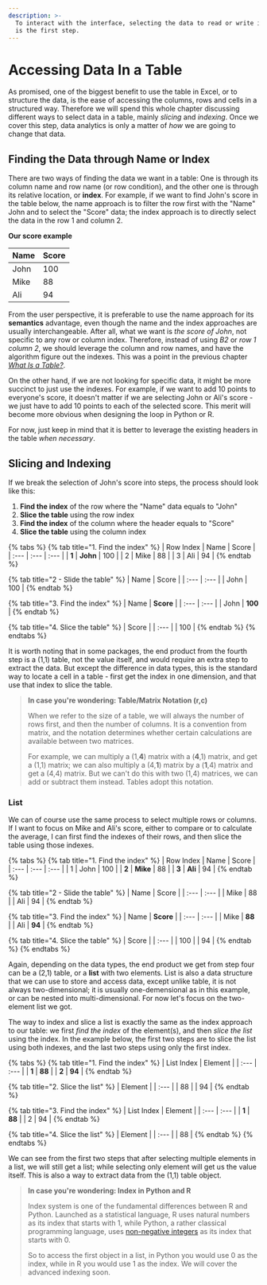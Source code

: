 ```yaml
---
description: >-
  To interact with the interface, selecting the data to read or write in a table
  is the first step.
---
```


# Accessing Data In a Table

As promised, one of the biggest benefit to use the table in Excel, or to structure the data, is the ease of accessing the columns, rows and cells in a structured way. Therefore we will spend this whole chapter discussing different ways to select data in a table, mainly _slicing_ and _indexing_. Once we cover this step, data analytics is only a matter of _how_ we are going to change that data.

## Finding the Data through Name or Index

There are two ways of finding the data we want in a table: One is through its column name and row name \(or row condition\), and the other one is through its relative location, or **index**. For example, if we want to find John's score in the table below, the name approach is to filter the row first with the "Name" John and to select the "Score" data; the index approach is to directly select the data in the row 1 and column 2.

**Our score example**

| Name | Score |
| :--- | :--- |
| John | 100 |
| Mike | 88 |
| Ali | 94 |

From the user perspective, it is preferable to use the name approach for its **semantics** advantage, even though the name and the index approaches are usually interchangeable. After all, what we want is _the score of John_, not specific to any row or column index. Therefore, instead of using _B2_ or _row 1 column 2_, we should leverage the column and row names, and have the algorithm figure out the indexes. This was a point in the previous chapter [_What Is a Table?_](what-is-a-table.md).

On the other hand, if we are not looking for specific data, it might be more succinct to just use the indexes. For example, if we want to add 10 points to everyone's score, it doesn't matter if we are selecting John or Ali's score - we just have to add 10 points to each of the selected score. This merit will become more obvious when designing the loop in Python or R. 

For now, just keep in mind that it is better to leverage the existing headers in the table _when necessary_.

## Slicing and Indexing

 If we break the selection of John's score into steps, the process should look like this:

1. **Find the index** of the row where the "Name" data equals to "John"
2. **Slice the table** using the row index
3. **Find the index** of the column where the header equals to "Score"
4. **Slice the table** using the column index

{% tabs %}
{% tab title="1. Find the index" %}
| Row Index | Name | Score |
| :--- | :--- | :--- |
| **1** | **John** | 100 |
| 2 | Mike | 88 |
| 3 | Ali | 94 |
{% endtab %}

{% tab title="2 - Slide the table" %}
| Name | Score |
| :--- | :--- |
| John | 100 |
{% endtab %}

{% tab title="3. Find the index" %}
| Name | **Score** |
| :--- | :--- |
| John | **100** |
{% endtab %}

{% tab title="4. Slice the table" %}
| Score |
| :--- |
| 100 |
{% endtab %}
{% endtabs %}

It is worth noting that in some packages, the end product from the fourth step is a \(1,1\) table, not the value itself, and would require an extra step to extract the data. But except the difference in data types, this is the standard way to locate a cell in a table - first get the index in one dimension, and that use that index to slice the table.

> **In case you're wondering: Table/Matrix Notation \(r,c\)**
>
> When we refer to the size of a table, we will always the number of rows first, and then the number of columns. It is a convention from matrix, and the notation determines whether certain calculations are available between two matrices.
>
> For example, we can multiply a \(1,**4**\) matrix with a \(**4**,1\) matrix, and get a \(1,1\) matrix; we can also multiply a \(4,**1**\) matrix by a \(**1**,4\) matrix and get a \(4,4\) matrix. But we can't do this with two \(1,4\) matrices, we can add or subtract them instead. Tables adopt this notation.

### List

We can of course use the same process to select multiple rows or columns. If I want to focus on Mike and Ali's score, either to compare or to calculate the average, I can first find the indexes of their rows, and then slice the table using those indexes.

{% tabs %}
{% tab title="1. Find the index" %}
| Row Index | Name | Score |
| :--- | :--- | :--- |
| 1 | John | 100 |
| **2** | **Mike** | 88 |
| **3** | **Ali** | 94 |
{% endtab %}

{% tab title="2 - Slide the table" %}
| Name | Score |
| :--- | :--- |
| Mike | 88 |
| Ali | 94 |
{% endtab %}

{% tab title="3. Find the index" %}
| Name | **Score** |
| :--- | :--- |
| Mike | **88** |
| Ali | **94** |
{% endtab %}

{% tab title="4. Slice the table" %}
| Score |
| :--- |
| 100 |
| 94 |
{% endtab %}
{% endtabs %}

Again, depending on the data types, the end product we get from step four can be a \(2,1\) table, or a **list** with two elements. List is also a data structure that we can use to store and access data, except unlike table, it is not always two-dimensional; it is usually one-demensional as in this example, or can be nested into multi-dimensional. For now let's focus on the two-element list we got.

The way to index and slice a list is exactly the same as the index approach to our table: we first _find the index_ of the element\(s\), and then _slice the list_ using the index. In the example below, the first two steps are to slice the list using both indexes, and the last two steps using only the first index.

{% tabs %}
{% tab title="1. Find the index" %}
| List Index | Element |
| :--- | :--- |
| **1** | **88** |
| **2** | **94** |
{% endtab %}

{% tab title="2. Slice the list" %}
| Element |
| :--- |
| 88 |
| 94 |
{% endtab %}

{% tab title="3. Find the index" %}
| List Index | Element |
| :--- | :--- |
| **1** | **88** |
| 2 | 94 |
{% endtab %}

{% tab title="4. Slice the list" %}
| Element |
| :--- |
| 88 |
{% endtab %}
{% endtabs %}

We can see from the first two steps that after selecting multiple elements in a list, we will still get a list; while selecting only element will get us the value itself. This is also a way to extract data from the \(1,1\) table object.

> **In case you're wondering: Index in Python and R**
>
> Index system is one of the fundamental differences between R and Python. Launched as a statistical language, R uses natural numbers as its index that starts with 1, while Python, a rather classical programming language, uses [non-negative integers](https://en.wikipedia.org/wiki/Integer_%28computer_science%29) as its index that starts with 0.
>
> So to access the first object in a list, in Python you would use 0 as the index, while in R you would use 1 as the index. We will cover the advanced indexing soon.

